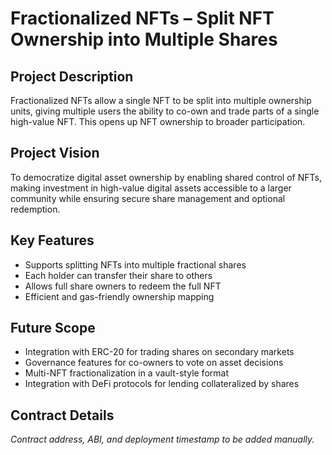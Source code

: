 # Fractionalized NFTs – Split NFT Ownership into Multiple Shares

## Project Description

Fractionalized NFTs allow a single NFT to be split into multiple ownership units, giving multiple users the ability to co-own and trade parts of a single high-value NFT. This opens up NFT ownership to broader participation.

## Project Vision

To democratize digital asset ownership by enabling shared control of NFTs, making investment in high-value digital assets accessible to a larger community while ensuring secure share management and optional redemption.

## Key Features

- Supports splitting NFTs into multiple fractional shares
- Each holder can transfer their share to others
- Allows full share owners to redeem the full NFT
- Efficient and gas-friendly ownership mapping

## Future Scope

- Integration with ERC-20 for trading shares on secondary markets
- Governance features for co-owners to vote on asset decisions
- Multi-NFT fractionalization in a vault-style format
- Integration with DeFi protocols for lending collateralized by shares

## Contract Details

_Contract address, ABI, and deployment timestamp to be added manually._
